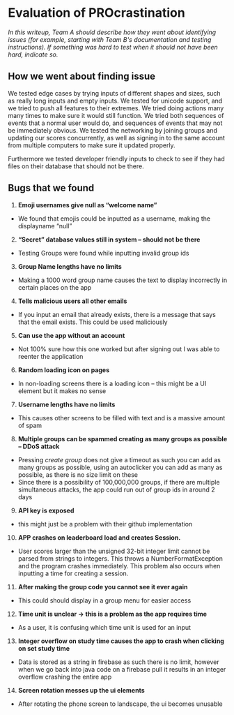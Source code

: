 # Evaluation of PROcrastination

*In this writeup, Team A should describe how they went about identifying issues (for example, starting with Team B's documentation and testing instructions). If something was hard to test when it should not have been hard, indicate so.*

## How we went about finding issue

We tested edge cases by trying inputs of different shapes and sizes, such as really long inputs and empty inputs. We tested for unicode support, and we tried to push all features to their extremes. We tried doing actions many many times to make sure it would still function. We tried both sequences of events that a normal user would do, and sequences of events that may not be immediately obvious. We tested the networking by joining groups and updating our scores concurrently, as well as signing in to the same account from multiple computers to make sure it updated properly.

Furthermore we tested developer friendly inputs to check to see if they had files on their database that should not be there. 

## Bugs that we found

1. **Emoji usernames give null as “welcome name”**  
- We found that emojis could be inputted as a username, making the displayname “null”  
2. **“Secret” database values still in system – should not be there**  
- Testing Groups were found while inputting invalid group ids  
3. **Group Name lengths have no limits**  
- Making a 1000 word group name causes the text to display incorrectly in certain places on the app  
4. **Tells malicious users all other emails**  
- If you input an email that already exists, there is a message that says that the email exists. This could be used maliciously  
5. **Can use the app without an account**  
- Not 100% sure how this one worked but after signing out I was able to reenter the application   
6. **Random loading icon on pages**  
- In non-loading screens there is a loading icon – this might be a UI element but it makes no sense  
7. **Username lengths have no limits**   
- This causes other screens to be filled with text and is a massive amount of spam   
8. **Multiple groups can be spammed creating as many groups as possible – DDoS attack**  
- Pressing *create group* does not give a timeout as such you can add as many groups as possible, using an autoclicker you can add as many as possible, as there is no size limit on these   
- Since there is a possibility of 100,000,000 groups, if there are multiple simultaneous attacks, the app could run out of group ids in around 2 days  
9. **API key is exposed**  
- this might just be a problem with their github implementation   
10. **APP crashes on leaderboard load and creates Session.**  
- User scores larger than the unsigned 32-bit integer limit cannot be parsed from strings to integers. This throws a NumberFormatException and the program crashes immediately. This problem also occurs when inputting a time for creating a session.  
11. **After making the group code you cannot see it ever again**  
- This could should display in a group menu for easier access  
12. **Time unit is unclear \-\> this is a problem as the app requires time**   
- As a user, it is confusing which time unit is used for an input  
13. **Integer overflow on study time causes the app to crash when clicking on set study time**  
- Data is stored as a string in firebase as such there is no limit, however when we go back into java code on a firebase pull it results in an integer overflow crashing the entire app  
14. **Screen rotation messes up the ui elements**  
- After rotating the phone screen to landscape, the ui becomes unusable